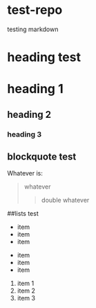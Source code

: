 # test-repo
testing markdown

# heading test
# heading 1
## heading 2
### heading 3

## blockquote test
Whatever is:
>whatever
>>double whatever

##lists test
* item
* item
* item
- item
- item
- item

1. item 1
2. item 2
3. item 3

